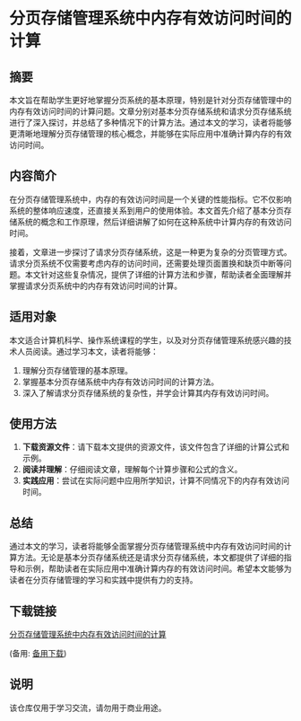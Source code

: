 # 分页存储管理系统中内存有效访问时间的计算

## 摘要

本文旨在帮助学生更好地掌握分页系统的基本原理，特别是针对分页存储管理中的内存有效访问时间的计算问题。文章分别对基本分页存储系统和请求分页存储系统进行了深入探讨，并总结了多种情况下的计算方法。通过本文的学习，读者将能够更清晰地理解分页存储管理的核心概念，并能够在实际应用中准确计算内存的有效访问时间。

## 内容简介

在分页存储管理系统中，内存的有效访问时间是一个关键的性能指标。它不仅影响系统的整体响应速度，还直接关系到用户的使用体验。本文首先介绍了基本分页存储系统的概念和工作原理，然后详细讲解了如何在这种系统中计算内存的有效访问时间。

接着，文章进一步探讨了请求分页存储系统，这是一种更为复杂的分页管理方式。请求分页系统不仅需要考虑内存的访问时间，还需要处理页面置换和缺页中断等问题。本文针对这些复杂情况，提供了详细的计算方法和步骤，帮助读者全面理解并掌握请求分页系统中的内存有效访问时间的计算。

## 适用对象

本文适合计算机科学、操作系统课程的学生，以及对分页存储管理系统感兴趣的技术人员阅读。通过学习本文，读者将能够：

1. 理解分页存储管理的基本原理。
2. 掌握基本分页存储系统中内存有效访问时间的计算方法。
3. 深入了解请求分页存储系统的复杂性，并学会计算其内存有效访问时间。

## 使用方法

1. **下载资源文件**：请下载本文提供的资源文件，该文件包含了详细的计算公式和示例。
2. **阅读并理解**：仔细阅读文章，理解每个计算步骤和公式的含义。
3. **实践应用**：尝试在实际问题中应用所学知识，计算不同情况下的内存有效访问时间。

## 总结

通过本文的学习，读者将能够全面掌握分页存储管理系统中内存有效访问时间的计算方法。无论是基本分页存储系统还是请求分页存储系统，本文都提供了详细的指导和示例，帮助读者在实际应用中准确计算内存的有效访问时间。希望本文能够为读者在分页存储管理的学习和实践中提供有力的支持。

## 下载链接
[分页存储管理系统中内存有效访问时间的计算](https://pan.quark.cn/s/6a1ba431e67f) 

(备用: [备用下载](https://pan.baidu.com/s/1rEjg8k4gxV9khiWQn1ph5g?pwd=1234))

## 说明

该仓库仅用于学习交流，请勿用于商业用途。
